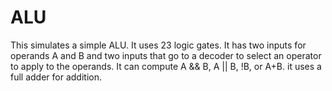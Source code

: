 # ALU
This simulates a simple ALU. It uses 23 logic gates. It has two inputs for operands A and B and two inputs that go to a decoder to select an operator to apply to the operands. It can compute A &amp;&amp; B, A || B, !B, or A+B. it uses a full adder for addition. 
